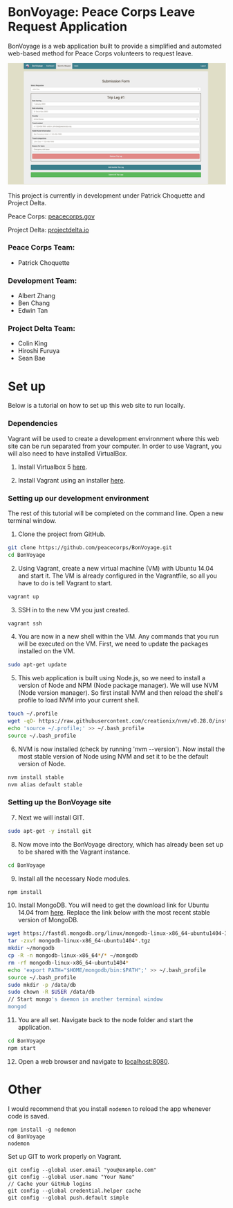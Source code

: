 # BonVoyage: Peace Corps Leave Request Application

BonVoyage is a web application built to provide a simplified and automated web-based method for Peace Corps volunteers to request leave. 

![Demo Image](https://raw.githubusercontent.com/peacecorps/BonVoyage/master/demos/submission_page.jpg)


This project is currently in development under Patrick Choquette and Project Delta.

Peace Corps: [peacecorps.gov](https://www.peacecorps.gov/) 

Project Delta: [projectdelta.io](https://projectdelta.io/)

### Peace Corps Team:
- Patrick Choquette

### Development Team:
- Albert Zhang
- Ben Chang
- Edwin Tan

### Project Delta Team:
- Colin King
- Hiroshi Furuya
- Sean Bae


# Set up
Below is a tutorial on how to set up this web site to run locally.

### Dependencies
Vagrant will be used to create a development environment where this web site can be run separated from your computer. In order to use Vagrant, you will also need to have installed VirtualBox.

1) Install Virtualbox 5 [here](https://www.virtualbox.org/).

2) Install Vagrant using an installer [here](http://www.vagrantup.com/downloads).

### Setting up our development environment
The rest of this tutorial will be completed on the command line. Open a new terminal window.

1) Clone the project from GitHub.
```bash
git clone https://github.com/peacecorps/BonVoyage.git
cd BonVoyage
```
2) Using Vagrant, create a new virtual machine (VM) with Ubuntu 14.04 and start it. The VM is already configured in the Vagrantfile, so all you have to do is tell Vagrant to start.
```bash
vagrant up
```
3) SSH in to the new VM you just created.
```bash
vagrant ssh
```
4) You are now in a new shell within the VM. Any commands that you run will be executed on the VM. First, we need to update the packages installed on the VM.
```bash
sudo apt-get update
```
5) This web application is built using Node.js, so we need to install a version of Node and NPM (Node package manager). We will use NVM (Node version manager). So first install NVM and then reload the shell's profile to load NVM into your current shell.
```bash
touch ~/.profile
wget -qO- https://raw.githubusercontent.com/creationix/nvm/v0.28.0/install.sh | bash
echo 'source ~/.profile;' >> ~/.bash_profile
source ~/.bash_profile
```
6) NVM is now installed (check by running 'nvm --version'). Now install the most stable version of Node using NVM and set it to be the default version of Node.
```bash
nvm install stable
nvm alias default stable
```
### Setting up the BonVoyage site
7) Next we will install GIT.
```bash
sudo apt-get -y install git
```
8) Now move into the BonVoyage directory, which has already been set up to be shared with the Vagrant instance.
```bash
cd BonVoyage
```
9) Install all the necessary Node modules.
```bash
npm install
```
<!-- 10) Before we can run the server, you need to forward port 3000 (the port where the node server runs from) to your host. Exit the shell and edit the Vagrantfile in a text editor (which is created when you ran 'vagrant init'). 
```bash
exit
# Edit the Vagrantfile with vim, or a normal text editor
vim Vagrantfile 
```
Find the line that says:
```bash
  # Create a forwarded port mapping which allows access to a specific port
  # within the machine from a port on the host machine. In the example below,
  # accessing "localhost:8080" will access port 80 on the guest machine.
  # config.vm.network "forwarded_port", guest: 80, host: 8080
```
and change the last line to forward port 3000 on the guest machine (the VM) to port 8080 on your host. Comment out the configuration line.
```bash
  # Create a forwarded port mapping which allows access to a specific port
  # within the machine from a port on the host machine. In the example below,
  # accessing "localhost:8080" will access port 80 on the guest machine.
  config.vm.network "forwarded_port", guest: 3000, host: 8080
```
Save this file and reload your VM. SSH back into the VM after it reloads.
```bash
vagrant reload
vagrant ssh
``` -->
10) Install MongoDB. You will need to get the download link for Ubuntu 14.04 from [here](https://www.mongodb.org/downloads#production). Replace the link below with the most recent stable version of MongoDB.
```bash
wget https://fastdl.mongodb.org/linux/mongodb-linux-x86_64-ubuntu1404-3.2.0.tgz
tar -zxvf mongodb-linux-x86_64-ubuntu1404*.tgz
mkdir ~/mongodb
cp -R -n mongodb-linux-x86_64*/* ~/mongodb
rm -rf mongodb-linux-x86_64-ubuntu1404*
echo 'export PATH="$HOME/mongodb/bin:$PATH";' >> ~/.bash_profile
source ~/.bash_profile
sudo mkdir -p /data/db
sudo chown -R $USER /data/db
// Start mongo's daemon in another terminal window
mongod
```
11) You are all set. Navigate back to the node folder and start the application.
```bash
cd BonVoyage
npm start
```
12) Open a web browser and navigate to [localhost:8080](http://localhost:8080).

# Other

I would recommend that you install `nodemon` to reload the app whenever code is saved.
```
npm install -g nodemon
cd BonVoyage
nodemon
```

Set up GIT to work properly on Vagrant.

```
git config --global user.email "you@example.com"
git config --global user.name "Your Name"
// Cache your GitHub logins
git config --global credential.helper cache
git config --global push.default simple
```
